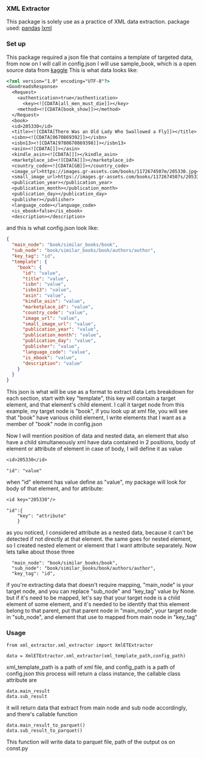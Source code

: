 ### XML Extractor
This package is solely use as a practice of XML data extraction.
package used: [pandas](https://pandas.pydata.org/docs/index.html) [lxml](https://lxml.de/)

### Set up
This package required a json file that contains a template of targeted data, from now on I will call in config.json
I will use sample_book, which is a open source data from [kaggle](https://www.kaggle.com/datasets/zygmunt/goodbooks-10k?select=sample_book.xml)
This is what data looks like:
```dtd
<?xml version="1.0" encoding="UTF-8"?>
<GoodreadsResponse>
  <Request>
    <authentication>true</authentication>
      <key><![CDATA[all_men_must_die]]></key>
    <method><![CDATA[book_show]]></method>
  </Request>
  <book>
  <id>205330</id>
  <title><![CDATA[There Was an Old Lady Who Swallowed a Fly]]></title>
  <isbn><![CDATA[0670869392]]></isbn>
  <isbn13><![CDATA[9780670869398]]></isbn13>
  <asin><![CDATA[]]></asin>
  <kindle_asin><![CDATA[]]></kindle_asin>
  <marketplace_id><![CDATA[]]></marketplace_id>
  <country_code><![CDATA[GB]]></country_code>
  <image_url>https://images.gr-assets.com/books/1172674507m/205330.jpg</image_url>
  <small_image_url>https://images.gr-assets.com/books/1172674507s/205330.jpg</small_image_url>
  <publication_year></publication_year>
  <publication_month></publication_month>
  <publication_day></publication_day>
  <publisher></publisher>
  <language_code></language_code>
  <is_ebook>false</is_ebook>
  <description></description>
```
and this is what config.json look like:
```json
{
  "main_node": "book/similar_books/book",
  "sub_node": "book/similar_books/book/authors/author",
  "key_tag": "id",
  "template": {
    "book": {
      "id": "value",
      "title": "value",
      "isbn": "value",
      "isbn13": "value",
      "asin": "value",
      "kindle_asin": "value",
      "marketplace_id": "value",
      "country_code": "value",
      "image_url": "value",
      "small_image_url": "value",
      "publication_year": "value",
      "publication_month": "value",
      "publication_day": "value",
      "publisher": "value",
      "language_code": "value",
      "is_ebook": "value",
      "description": "value"
    }
  }
}
```
This json is what will be use as a format to extract data
Lets breakdown for each section, start with key "template", this key will contain a target element, and that element's child element. I call it target node
from this example, my target node is "book", if you look up at xml file, you will see that "book" have various child element, I write elements that I want as a member of "book" node in config.json

Now I will mention position of data and nested data, an element that also have a child simultaneously
xml have data contained in 2 positions, body of element or attribute of element
in case of body, I will define it as value
```dtd
<id>205330</id>
```
```
"id": "value"
```
when "id" element has value define as "value", my package will look for body of that element, and for attribute:
```dtd
<id key="205330"/>
```
```
"id":{
    "key": "attribute"
    }
```
as you noticed, I considered attribute as a nested data, because it can't be detected if not directly at that element.
the same goes for nested element, so I created nested element or element that I want attribute separately.
Now lets talke about those three
```
  "main_node": "book/similar_books/book",
  "sub_node": "book/similar_books/book/authors/author",
  "key_tag": "id",
```
if you're extracting data that doesn't require mapping, "main_node" is your target node, and you can replace "sub_node" and "key_tag" value by None.
but if it's need to be mapped, let's say that your target node is a child element of some element, and it's needed to be identify that this element belong to that parent,
put that parent node in "main_node", your target node in "sub_node", and element that use to mapped from main node in "key_tag"

### Usage
```
from xml_extractor.xml_extractor import XmlETExtractor

data = XmlETExtractor.xml_extractor(xml_template_path,config_path)
```
xml_template_path is a path of xml file, and config_path is a path of config.json
this process will return a class instance, the callable class attribute are
```
data.main_result
data.sub_result
```
it will return data that extract from main node and sub node accordingly, and there's callable function
```
data.main_result_to_parquet()
data.sub_result_to_parquet()
```
This function will write data to parquet file, path of the output os on const.py


